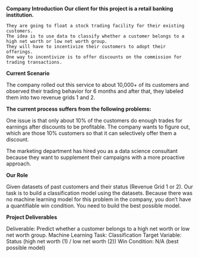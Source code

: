 **Company Introduction**
  **Our client for this project is a retail banking institution.**

    They are going to float a stock trading facility for their existing customers.
    The idea is to use data to classify whether a customer belongs to a high net worth or low net worth group.
    They will have to incentivize their customers to adopt their offerings.
    One way to incentivize is to offer discounts on the commission for trading transactions.

**Current Scenario**

  The company rolled out this service to about 10,000+ of its customers and observed their trading behavior for 6 months and after that, they labeled them into two revenue grids 1 and 2.

**The current process suffers from the following problems:**

One issue is that only about 10% of the customers do enough trades for earnings after discounts to be profitable.
The company wants to figure out, which are those 10% customers so that it can selectively offer them a discount.

The marketing department has hired you as a data science consultant because they want to supplement their campaigns with a more proactive approach.

**Our Role**

  Given datasets of past customers and their status (Revenue Grid 1 or 2).
  Our task is to build a classification model using the datasets.
  Because there was no machine learning model for this problem in the company, you don’t have a quantifiable win condition. You need to build the best possible model.

**Project Deliverables**

  Deliverable: Predict whether a customer belongs to a high net worth or low net worth group.
  Machine Learning Task: Classification
  Target Variable: Status (high net worth (1) / low net worth (2))
  Win Condition: N/A (best possible model)

